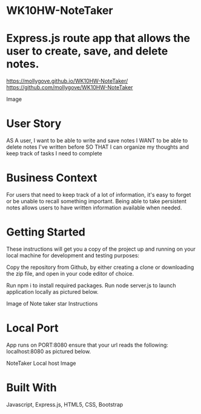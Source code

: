 # WK10HW-NoteTaker

# Express.js route app that allows the user to create, save, and delete notes.

https://mollygove.github.io/WK10HW-NoteTaker/
https://github.com/mollygove/WK10HW-NoteTaker

Image

# User Story
AS A user, I want to be able to write and save notes
I WANT to be able to delete notes I've written before
SO THAT I can organize my thoughts and keep track of tasks I need to complete

# Business Context
For users that need to keep track of a lot of information, it's easy to forget or be unable to recall something important. Being able to take persistent notes allows users to have written information available when needed.

# Getting Started
These instructions will get you a copy of the project up and running on your local machine for development and testing purposes: 

Copy the repository from Github, by either creating a clone or downloading the zip file, and open in your code editor of choice. 

Run npm i to install required packages. 
Run node server.js to launch application locally as pictured below. 

Image of Note taker star Instructions


# Local Port
App runs on PORT:8080 ensure that your url reads the following: localhost:8080 as pictured below.

NoteTaker Local host Image

# Built With
Javascript, Express.js, HTML5, CSS, Bootstrap